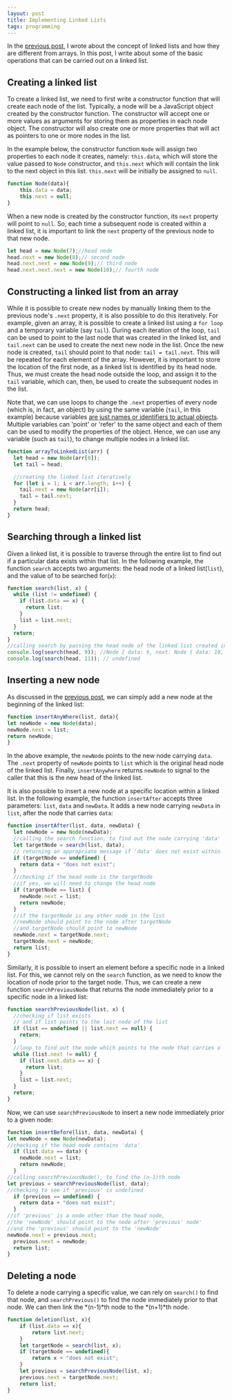 ```yaml
---
layout: post
title: Implementing Linked Lists
tags: programming
---
```


In the [previous post](/2021/07/27/data-structures-arrays-and-linked-lists.html), I wrote about the concept of linked lists and how they are different from arrays. In this post, I write about some of the basic operations that can be carried out on a linked list.

## Creating a linked list

To create a linked list, we need to first write a constructor function that will create each node of the list. Typically, a node will be a JavaScript object created by the constructor function. The constructor will accept one or more values as arguments for storing them as properties in each node object. The constructor will also create one or more properties that will act as pointers to one or more nodes in the list.   

In the example below, the constructor function `Node` will assign two properties to each node it creates, namely:  `this.data`, which will store the value passed to `Node` constructor, and `this.next` which will contain the link to the next object in this list. `this.next` will be initially be assigned to `null`.

```js
function Node(data){
    this.data = data;
    this.next = null;
}
```

When a new node is created by the constructor function, its `next` property will point to `null`. So, each time a subsequent node is created within a linked list, it is important to link the `next` property of the previous node to that new node. 

```js
let head = new Node(7);//head node
head.next = new Node(8);// second node
head.next.next = new Node(9);// third node
head.next.next.next = new Node(10);// fourth node
```

## Constructing a linked list from an array

While it is possible to create new nodes by manually linking them to the previous node's `.next` property, it is also possible to do this iteratively. For example, given an array, it is possible to create a linked list using a `for loop` and a temporary variable (say `tail`). During each iteration of the loop, `tail` can be used to point to the last node that was created in the linked list, and `tail.next` can be used to create the next new node in the list. Once the new node is created, `tail` should point to that node: `tail = tail.next`. This will be repeated for each element of the array. However, it is important to store the location of the first node, as a linked list is identified by its head node. Thus, we must create the head node outside the loop, and assign it to the `tail` variable, which can, then, be used to create the subsequent nodes in the list. 

Note that, we can use loops to change the `.next` properties of every node (which is, in fact, an object) by using the same variable (`tail`, in this example) because variables [are just names or identifiers to actual objects](/2021/07/09/understanding-const.html). Multiple variables can 'point' or 'refer' to the same object and each of them can be used to modify the properties of the object. Hence, we can use any variable (such as `tail`), to change multiple nodes in a linked list.   

```js
function arrayToLinkedList(arr) {
  let head = new Node(arr[0]);
  let tail = head;

  //creating the linked list iteratively
  for (let i = 1; i < arr.length; i++) {
    tail.next = new Node(arr[i]);
    tail = tail.next;
  }
  return head;
}
```

## Searching through a linked list

Given a linked list, it is possible to traverse through the entire list to find out if a particular data exists within that list. In the following example, the function `search` accepts two arguments: the head node of a linked list(`list`), and the value of to be searched for(`x`):

```js
function search(list, x) {
  while (list != undefined) {
    if (list.data == x) {
      return list;
    }
    list = list.next;
  }
  return;
}
//calling search by passing the head node of the linked list created in the first example
console.log(search(head, 9)); //Node { data: 9, next: Node { data: 10, next: null } }
console.log(search(head, 11)); // undefined
```

## Inserting a new node

As discussed in the [previous post](/2021/07/27/data-structures-arrays-and-linked-lists.html), we can simply add a new node at the beginning of the linked list:

```js
function insertAnyWhere(list, data){
let newNode = new Node(data);
newNode.next = list;
return newNode;
}
```

In the above example, the `newNode` points to the new node carrying `data`. The `.next` property of `newNode` points to `list` which is the original head node of the linked list. Finally, `insertAnywhere` returns `newNode` to signal to the caller that this is the new head of the linked list.

It is also possible to insert a new node at a specific location within a linked list. In the following example, the function `insertAfter` accepts three parameters: `list`, `data` and `newData`. It adds a new node carrying `newData` in `list`, after the node that carries `data`:

```js
function insertAfter(list, data, newData) {
  let newNode = new Node(newData);
  //calling the search function, to find out the node carrying 'data'
  let targetNode = search(list, data);
  // returning an appropriate message if 'data' does not exist within 'list'
  if (targetNode == undefined) {
    return data + "does not exist";
  }
  //checking if the head node is the targetNode
  //if yes, we will need to change the head node
  if (targetNode == list) {
    newNode.next = list;
    return newNode;
  }
  //if the targetNode is any other node in the list
  //newNode should point to the node after targetNode
  //and targetNode should point to newNode
  newNode.next = targetNode.next;
  targetNode.next = newNode;
  return list;
}
```

Similarly, it is possible to insert an element before a specific node in a linked list. For this, we cannot rely on the `search` function, as we need to know the location of node prior to the target node. Thus, we can create a new function `searchPreviousNode` that returns the node immediately prior to a specific node in a linked list:

```js
function searchPreviousNode(list, x) {
  //checking if list exists
  // and if list points to the last node of the list
  if (list == undefined || list.next == null) {
    return;
  }
  //loop to find out the node which points to the node that carries x
  while (list.next != null) {
    if (list.next.data == x) {
      return list;
    }
    list = list.next;
  }
  return;
}
```

Now, we can use `searchPreviousNode` to insert a new node immediately prior to a given node:

```js
function insertBefore(list, data, newData) {
let newNode = new Node(newData);
//checking if the head node contains 'data'
  if (list.data == data) {
    newNode.next = list;
    return newNode;
  }
//calling searchPreviousNode(), to find the (n-1)th node  
let previous = searchPreviousNode(list, data);
//checking to see if 'previous' is undefined
  if (previous == undefined) {
    return data + "does not exist";
  }
//if 'previous' is a node other than the head node, 
//the 'newNode' should point to the node after 'previous' node'
//and the 'previous' should point to the 'newNode'  
newNode.next = previous.next;
  previous.next = newNode;
  return list;
}
```

## Deleting a node

To delete a node carrying a specific value, we can rely on `search()` to find that node, and `searchPrevious()` to find the node immediately prior to that node. We can then link the *(n-1)*th node to the *(n+1)*th node.  

```js
function deletion(list, x){
    if (list.data == x){
        return list.next;
    }
    let targetNode = search(list, x);
    if (targetNode == undefined){
        return x + "does not exist";
    }
    let previous = searchPreviousNode(list, x);
    previous.next = targetNode.next;
    return list;
}
```